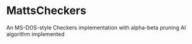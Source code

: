 # MattsCheckers
An MS-DOS-style Checkers implementation with alpha-beta pruning AI algorithm implemented
